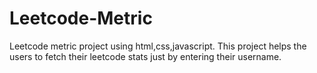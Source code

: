 # Leetcode-Metric
Leetcode metric project using html,css,javascript. This project helps the users to fetch their leetcode stats just by entering their username.
